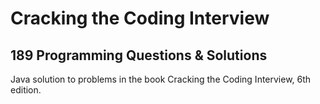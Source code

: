 # Cracking the Coding Interview
## 189 Programming Questions & Solutions

Java solution to problems in the book Cracking the Coding Interview, 6th edition.

